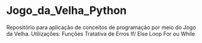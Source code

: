 # Jogo_da_Velha_Python
Repositório para aplicação de conceitos de programação por meio do Jogo da Velha.
Utilizações:
Funções
Tratativa de Erros
If/ Else
Loop For ou While
